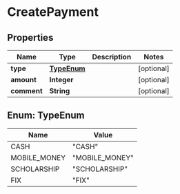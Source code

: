 

# CreatePayment


## Properties

Name | Type | Description | Notes
------------ | ------------- | ------------- | -------------
**type** | [**TypeEnum**](#TypeEnum) |  |  [optional]
**amount** | **Integer** |  |  [optional]
**comment** | **String** |  |  [optional]



## Enum: TypeEnum

Name | Value
---- | -----
CASH | &quot;CASH&quot;
MOBILE_MONEY | &quot;MOBILE_MONEY&quot;
SCHOLARSHIP | &quot;SCHOLARSHIP&quot;
FIX | &quot;FIX&quot;



